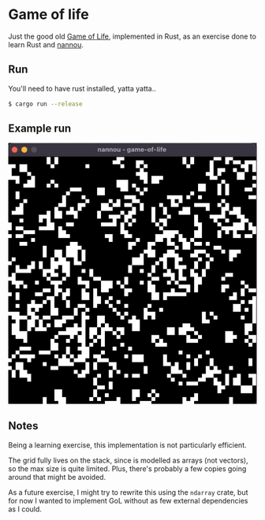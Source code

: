 # Game of life

Just the good old [Game of Life](https://en.wikipedia.org/wiki/Conway%27s_Game_of_Life), implemented in Rust, as an exercise done to learn Rust and [nannou](https://nannou.cc/).

## Run
You'll need to have rust installed, yatta yatta..

```bash
$ cargo run --release
```

## Example run

![media/example_run.gif](media/example_run.gif)

## Notes

Being a learning exercise, this implementation is not particularly efficient.

The grid fully lives on the stack, since is modelled as arrays (not vectors), so the max size is quite limited. Plus, there's probably a few copies going around that might be avoided.

As a future exercise, I might try to rewrite this using the `ndarray` crate, but for now I wanted to implement GoL without as few external dependencies as I could.
